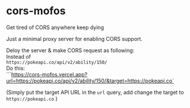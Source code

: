 # cors-mofos
Get tired of CORS anywhere keep dying

Just a minimal proxy server for enabling CORS support.  

Deloy the server & make CORS request as following:  
Instead of  
```https://pokeapi.co/api/v2/ability/150/```  
Do this:  
```https://cors-mofos.vercel.app?url=https://pokeapi.co/api/v2/ability/150/&target=https://pokeapi.co`  

(Simply put the target API URL in the ```url``` query, add change the target to `https://pokeapi.co` )
